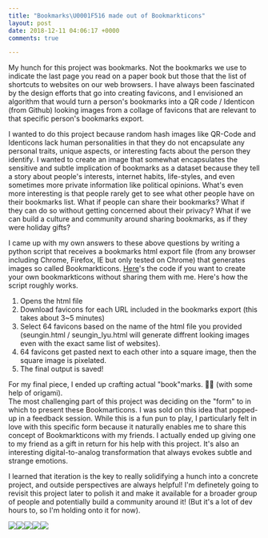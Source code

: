 ```yaml
---
title: "Bookmarks\U0001F516 made out of Bookmarkticons"
layout: post
date: 2018-12-11 04:06:17 +0000
comments: true

---
```

My hunch for this project was bookmarks. Not the bookmarks we use to indicate the last page you read on a paper book but those that the list of shortcuts to websites on our web browsers. I have always been fascinated by the design efforts that go into creating favicons, and I envisioned an algorithm that would turn a person's bookmarks into a QR code / Identicon (from Github) looking images from a collage of favicons that are relevant to that specific person's bookmarks export. 

I wanted to do this project because random hash images like QR-Code and Identicons lack human personalities in that they do not encapsulate any personal traits, unique aspects, or interesting facts about the person they identify. I wanted to create an image that somewhat encapsulates the sensitive and subtle implication of bookmarks as a dataset because they tell a story about people's interests, internet habits, life-styles, and even sometimes more private information like political opinions. What's even more interesting is that people rarely get to see what other people have on their bookmarks list. What if people can share their bookmarks? What if they can do so without getting concerned about their privacy? What if we can build a culture and community around sharing bookmarks, as if they were holiday gifts?

I came up with my own answers to these above questions by writing a python script that receives a bookmarks html export file (from any browser including Chrome, Firefox, IE but only tested on Chrome) that generates images so called Bookmarkticons. [Here](https://github.com/SeunginLyu/Bookmarkticon)'s the code if you want to create your own bookmarkticons without sharing them with me. Here's how the script roughly works. 

1. Opens the html file
2. Download favicons for each URL included in the bookmarks export (this takes about 3\~5 minutes)
3. Select 64 favicons based on the name of the html file you provided  (seungin.html / seungin_lyu.html will generate diffrent looking images even with the exact same list of websites).
4. 64 favicons get pasted next to each other into a square image, then the square image is pixelated.
5. The final output is saved!

For my final piece, I ended up crafting actual "book"marks. 🔖🔖 (with some help of origami).  
The most challenging part of this project was deciding on the "form" to in which to present these Bookmarticons. I was sold on this idea that popped-up in a feedback session. While this is a fun pun to play, I particularly felt in love with this specific form because it naturally enables me to share this concept of Bookmarkticons with my friends. I actually ended up giving one to my friend as a gift in return for his help with this project. It's also an interesting digital-to-analog transformation that always evokes subtle and strange emotions.

I learned that iteration is the key to really solidifying a hunch into a concrete project, and outside perspectives are always helpful! I'm definetely going to revisit this project later to polish it and make it available for a broader group of people and potentially build a community around it! (But it's a lot of dev hours to, so I'm holding onto it for now).

![](/uploads/IMG_3734.png)![](/uploads/IMG_3736.png)![](/uploads/IMG_3738.png)![](/uploads/IMG_3739.png)![](/uploads/IMG_3742.png)